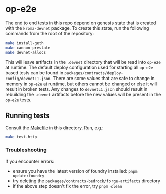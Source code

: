# op-e2e

The end to end tests in this repo depend on genesis state that is
created with the `kroma-devnet` package. To create this state,
run the following commands from the root of the repository:

```bash
make install-geth
make cannon-prestate
make devnet-allocs
```

This will leave artifacts in the `.devnet` directory that will be
read into `op-e2e` at runtime. The default deploy configuration
used for starting all `op-e2e` based tests can be found in
`packages/contracts/deploy-config/devnetL1.json`. There
are some values that are safe to change in memory in `op-e2e` at
runtime, but others cannot be changed or else it will result in
broken tests. Any changes to `devnetL1.json` should result in
rebuilding the `.devnet` artifacts before the new values will
be present in the `op-e2e` tests.

## Running tests
Consult the [Makefile](./Makefile) in this directory. Run, e.g.:

```bash
make test-http
```

### Troubleshooting
If you encounter errors:
* ensure you have the latest version of foundry installed: `pnpm update:foundry`
* try deleting the `packages/contracts-bedrock/forge-artifacts` directory
* if the above step doesn't fix the error, try `pnpm clean`
